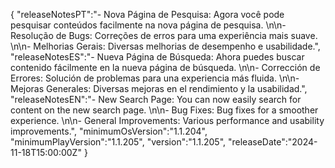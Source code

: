 {
  "releaseNotesPT":"- Nova Página de Pesquisa: Agora você pode pesquisar conteúdos facilmente na nova página de pesquisa. \n\n- Resolução de Bugs: Correções de erros para uma experiência mais suave. \n\n- Melhorias Gerais: Diversas melhorias de desempenho e usabilidade.",
  "releaseNotesES":"- Nueva Página de Búsqueda: Ahora puedes buscar contenido fácilmente en la nueva página de búsqueda. \n\n- Corrección de Errores: Solución de problemas para una experiencia más fluida. \n\n- Mejoras Generales: Diversas mejoras en el rendimiento y la usabilidad.",
  "releaseNotesEN":"- New Search Page: You can now easily search for content on the new search page. \n\n- Bug Fixes: Bug fixes for a smoother experience. \n\n- General Improvements: Various performance and usability improvements.",
  "minimumOsVersion":"1.1.204",
  "minimumPlayVersion":"1.1.205",
  "version":"1.1.205",
  "releaseDate":"2024-11-18T15:00:00Z"
}
